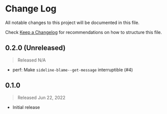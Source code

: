 # Change Log

All notable changes to this project will be documented in this file.

Check [Keep a Changelog](http://keepachangelog.com/) for recommendations on how to structure this file.


## 0.2.0 (Unreleased)
> Released N/A

* perf: Make `sideline-blame--get-message` interruptible (#4)

## 0.1.0
> Released Jun 22, 2022

* Initial release
